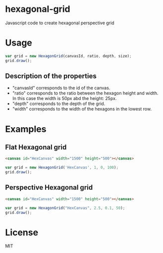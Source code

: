 # hexagonal-grid
Javascript code to create hexagonal perspective grid
# Usage
```javascript
var grid = new HexagonGrid(canvasId, ratio, depth, size);
grid.draw();
```

## Description of the properties
 * "canvasId" corresponds to the id of the canvas.
 * "ratio" corresponds to the ratio between the hexagon height and width. In this case the width is 50px abd the height: 25px.
 * "depth" corresponds to the depth of the grid.
 * "width" corresponds to the width of the hexagons in the lowest row.

# Examples

## Flat Hexagonal grid

```html
<canvas id="HexCanvas" width="1500" height="500"></canvas>
```

```javascript
var grid = new HexagonGrid('HexCanvas', 1, 0, 100);
grid.draw();
```

## Perspective Hexagonal grid

```html
<canvas id="HexCanvas" width="1500" height="500"></canvas>
```

```javascript
var grid = new HexagonGrid("HexCanvas", 2.5, 0.1, 50);
grid.draw();
```

# License

MIT
